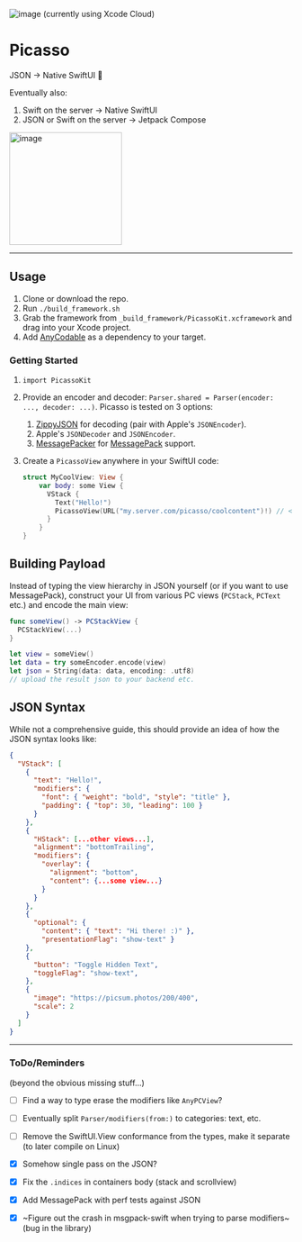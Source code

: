 ![image](https://github.com/avielg/picasso/actions/workflows/ios.yml/badge.svg) (currently using Xcode Cloud)
# Picasso

JSON → Native SwiftUI 🎉

Eventually also:
1. Swift on the server → Native SwiftUI
2. JSON or Swift on the server → Jetpack Compose

<img width="200" alt="image" src="https://github.com/avielg/picasso/assets/5012557/a65ec658-9132-4262-8c17-d353ad670b6a">

---

## Usage

1. Clone or download the repo.
2. Run `./build_framework.sh`
3. Grab the framework from `_build_framework/PicassoKit.xcframework` and drag into your Xcode project.
4. Add [AnyCodable](`https://github.com/Flight-School/AnyCodable`) as a dependency to your target.

### Getting Started

1. `import PicassoKit`
2. Provide an encoder and decoder: `Parser.shared = Parser(encoder: ..., decoder: ...)`. Picasso is tested on 3 options:
    1. [ZippyJSON](https://github.com/michaeleisel/ZippyJSON) for decoding (pair with Apple's `JSONEncoder`).
    2. Apple's `JSONDecoder` and `JSONEncoder`.
    3. [MessagePacker](https://github.com/hirotakan/MessagePacker) for [MessagePack](https://msgpack.org) support.
3. Create a `PicassoView` anywhere in your SwiftUI code:

    ```swift
    struct MyCoolView: View {
        var body: some View {
          VStack {
            Text("Hello!")
            PicassoView(URL("my.server.com/picasso/coolcontent")!) // <--
          }
        }
    }
    ```

## Building Payload

Instead of typing the view hierarchy in JSON yourself (or if you want to use MessagePack), construct your UI from various PC views (`PCStack`, `PCText` etc.) and encode the main view:
```swift
func someView() -> PCStackView {
  PCStackView(...)
}

let view = someView()
let data = try someEncoder.encode(view)
let json = String(data: data, encoding: .utf8)
// upload the result json to your backend etc.
```


## JSON Syntax

While not a comprehensive guide, this should provide an idea of how the JSON syntax looks like:
```json
{
  "VStack": [
    {
      "text": "Hello!",
      "modifiers": {
        "font": { "weight": "bold", "style": "title" },
        "padding": { "top": 30, "leading": 100 }
      }
    },
    {
      "HStack": [...other views...],
      "alignment": "bottomTrailing",
      "modifiers": {
        "overlay": {
          "alignment": "bottom",
          "content": {...some view...}
        }
      }
    },
    {
      "optional": {
        "content": { "text": "Hi there! :)" },
        "presentationFlag": "show-text" }
    },
    {
      "button": "Toggle Hidden Text",
      "toggleFlag": "show-text",
    },
    {
      "image": "https://picsum.photos/200/400",
      "scale": 2
    }
  ]
}
```

---

### ToDo/Reminders
(beyond the obvious missing stuff...)
- [ ] Find a way to type erase the modifiers like `AnyPCView`?
- [ ] Eventually split ``Parser/modifiers(from:)`` to categories: text, etc.
- [ ] Remove the SwiftUI.View conformance from the types, make it separate (to later compile on Linux)
- [x] Somehow single pass on the JSON?
- [x] Fix the `.indices` in containers body (stack and scrollview)
- [x] Add MessagePack with perf tests against JSON
- [x] ~Figure out the crash in msgpack-swift when trying to parse modifiers~ (bug in the library)

